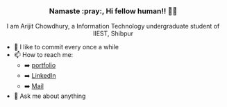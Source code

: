 <!-- ###  -->
<h3 align="center">Namaste :pray:, Hi fellow human!! 👋🏻</h3>
<p align="center">I am Arijit Chowdhury, a Information Technology undergraduate student of IIEST, Shibpur </p>

- 🌱 I like to commit every once a while
- 📫 How to reach me:
  - :arrow_right: [portfolio](https:://arijitiiest.github.io)
  - :arrow_right: [LinkedIn](https://in.linkedin.com/in/arijitiiest)
  - :arrow_right: [Mail](mailto:arijitchowdhury8926@gmail.com)
- 💬 Ask me about anything


<!-- - 🔭 I’m currently working on ...
- 🌱 I’m currently learning ...
- 👯 I’m looking to collaborate on ...
- 🤔 I’m looking for help with ...
- 💬 Ask me about ...
- 📫 How to reach me: ...
- 😄 Pronouns: ...
- ⚡ Fun fact: ... -->
